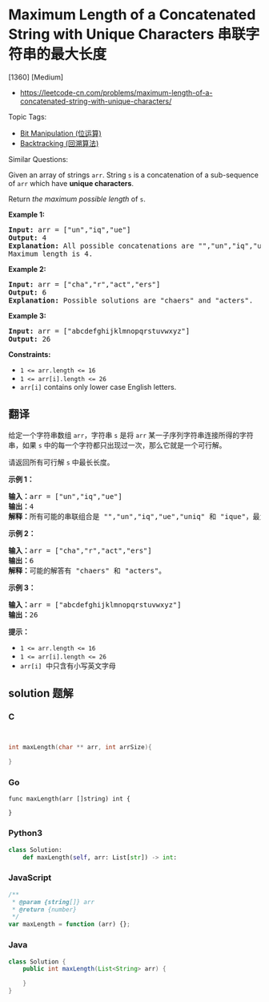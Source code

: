 # Maximum Length of a Concatenated String with Unique Characters 串联字符串的最大长度

[1360] [Medium]

- https://leetcode-cn.com/problems/maximum-length-of-a-concatenated-string-with-unique-characters/

Topic Tags:

- [Bit Manipulation (位运算)](https://leetcode-cn.com/tag/bit-manipulation/)
- [Backtracking (回溯算法)](https://leetcode-cn.com/tag/backtracking/)

Similar Questions:

Given an array of strings `arr`. String `s` is a concatenation of a sub-sequence of `arr` which have **unique characters**.

Return _the maximum possible length_ of `s`.

**Example 1:**

<pre><strong>Input:</strong> arr = ["un","iq","ue"]
<strong>Output:</strong> 4
<strong>Explanation:</strong> All possible concatenations are "","un","iq","ue","uniq" and "ique".
Maximum length is 4.
</pre>

**Example 2:**

<pre><strong>Input:</strong> arr = ["cha","r","act","ers"]
<strong>Output:</strong> 6
<strong>Explanation:</strong> Possible solutions are "chaers" and "acters".
</pre>

**Example 3:**

<pre><strong>Input:</strong> arr = ["abcdefghijklmnopqrstuvwxyz"]
<strong>Output:</strong> 26
</pre>

**Constraints:**

- `1 <= arr.length <= 16`
- `1 <= arr[i].length <= 26`
- `arr[i]` contains only lower case English letters.

## 翻译

给定一个字符串数组 `arr`，字符串 `s` 是将 `arr` 某一子序列字符串连接所得的字符串，如果 `s` 中的每一个字符都只出现过一次，那么它就是一个可行解。

请返回所有可行解 `s` 中最长长度。

**示例 1：**

<pre><strong>输入：</strong>arr = ["un","iq","ue"]
<strong>输出：</strong>4
<strong>解释：</strong>所有可能的串联组合是 "","un","iq","ue","uniq" 和 "ique"，最大长度为 4。
</pre>

**示例 2：**

<pre><strong>输入：</strong>arr = ["cha","r","act","ers"]
<strong>输出：</strong>6
<strong>解释：</strong>可能的解答有 "chaers" 和 "acters"。
</pre>

**示例 3：**

<pre><strong>输入：</strong>arr = ["abcdefghijklmnopqrstuvwxyz"]
<strong>输出：</strong>26
</pre>

**提示：**

- `1 <= arr.length <= 16`
- `1 <= arr[i].length <= 26`
- `arr[i]`  中只含有小写英文字母

## solution 题解

### C

```c


int maxLength(char ** arr, int arrSize){

}
```

### Go

```golang
func maxLength(arr []string) int {

}
```

### Python3

```python
class Solution:
    def maxLength(self, arr: List[str]) -> int:
```

### JavaScript

```javascript
/**
 * @param {string[]} arr
 * @return {number}
 */
var maxLength = function (arr) {};
```

### Java

```java
class Solution {
    public int maxLength(List<String> arr) {

    }
}
```
